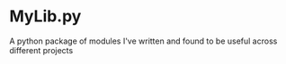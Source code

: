 # MyLib.py
A python package of modules I've written and found to be useful across different projects
